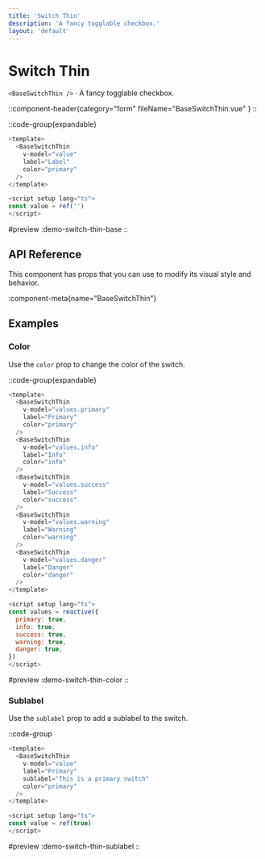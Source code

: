 ```yaml
---
title: 'Switch Thin'
description: 'A fancy togglable checkbox.'
layout: 'default'
---
```


# Switch Thin

`<BaseSwitchThin />` · A fancy togglable checkbox.

::component-header{category="form" fileName="BaseSwitchThin.vue" }
::

::code-group{expandable}

```js [DemoSwitchThinBase.vue]
<template>
  <BaseSwitchThin
    v-model="value"
    label="Label"
    color="primary"
  />
</template>

<script setup lang="ts">
const value = ref('')
</script>
```

#preview
:demo-switch-thin-base
::

## API Reference

This component has props that you can use to modify its visual style and behavior.

:component-meta{name="BaseSwitchThin"}

## Examples

### Color

Use the `color` prop to change the color of the switch.

::code-group{expandable}

```js [DemoSwitchThinColor.vue]
<template>
  <BaseSwitchThin
    v-model="values.primary"
    label="Primary"
    color="primary"
  />
  <BaseSwitchThin
    v-model="values.info"
    label="Info"
    color="info"
  />
  <BaseSwitchThin
    v-model="values.success"
    label="Success"
    color="success"
  />
  <BaseSwitchThin
    v-model="values.warning"
    label="Warning"
    color="warning"
  />
  <BaseSwitchThin
    v-model="values.danger"
    label="Danger"
    color="danger"
  />
</template>

<script setup lang="ts">
const values = reactive({
  primary: true,
  info: true,
  success: true,
  warning: true,
  danger: true,
})
</script>
```

#preview
:demo-switch-thin-color
::

### Sublabel

Use the `sublabel` prop to add a sublabel to the switch.

::code-group

```js [DemoSwitchSublabel.vue]
<template>
  <BaseSwitchThin
    v-model="value"
    label="Primary"
    sublabel="This is a primary switch"
    color="primary"
  />
</template>

<script setup lang="ts">
const value = ref(true)
</script>
```

#preview
:demo-switch-thin-sublabel
::